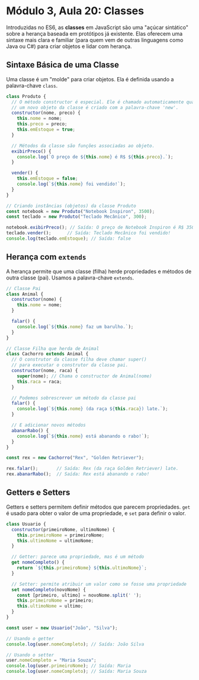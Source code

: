 # Módulo 3, Aula 20: Classes

Introduzidas no ES6, as **classes** em JavaScript são uma "açúcar sintático" sobre a herança baseada em protótipos já existente. Elas oferecem uma sintaxe mais clara e familiar (para quem vem de outras linguagens como Java ou C#) para criar objetos e lidar com herança.

## Sintaxe Básica de uma Classe

Uma classe é um "molde" para criar objetos. Ela é definida usando a palavra-chave `class`.

```javascript
class Produto {
  // O método constructor é especial. Ele é chamado automaticamente quando
  // um novo objeto da classe é criado com a palavra-chave 'new'.
  constructor(nome, preco) {
    this.nome = nome;
    this.preco = preco;
    this.emEstoque = true;
  }

  // Métodos da classe são funções associadas ao objeto.
  exibirPreco() {
    console.log(`O preço de ${this.nome} é R$ ${this.preco}.`);
  }

  vender() {
    this.emEstoque = false;
    console.log(`${this.nome} foi vendido!`);
  }
}

// Criando instâncias (objetos) da classe Produto
const notebook = new Produto("Notebook Inspiron", 3500);
const teclado = new Produto("Teclado Mecânico", 300);

notebook.exibirPreco(); // Saída: O preço de Notebook Inspiron é R$ 3500.
teclado.vender();      // Saída: Teclado Mecânico foi vendido!
console.log(teclado.emEstoque); // Saída: false
```

## Herança com `extends`

A herança permite que uma classe (filha) herde propriedades e métodos de outra classe (pai). Usamos a palavra-chave `extends`.

```javascript
// Classe Pai
class Animal {
  constructor(nome) {
    this.nome = nome;
  }

  falar() {
    console.log(`${this.nome} faz um barulho.`);
  }
}

// Classe Filha que herda de Animal
class Cachorro extends Animal {
  // O construtor da classe filha deve chamar super()
  // para executar o construtor da classe pai.
  constructor(nome, raca) {
    super(nome); // Chama o constructor de Animal(nome)
    this.raca = raca;
  }

  // Podemos sobrescrever um método da classe pai
  falar() {
    console.log(`${this.nome} (da raça ${this.raca}) late.`);
  }

  // E adicionar novos métodos
  abanarRabo() {
    console.log(`${this.nome} está abanando o rabo!`);
  }
}

const rex = new Cachorro("Rex", "Golden Retriever");

rex.falar();       // Saída: Rex (da raça Golden Retriever) late.
rex.abanarRabo();  // Saída: Rex está abanando o rabo!
```

## Getters e Setters

Getters e setters permitem definir métodos que parecem propriedades. `get` é usado para obter o valor de uma propriedade, e `set` para definir o valor.

```javascript
class Usuario {
  constructor(primeiroNome, ultimoNome) {
    this.primeiroNome = primeiroNome;
    this.ultimoNome = ultimoNome;
  }

  // Getter: parece uma propriedade, mas é um método
  get nomeCompleto() {
    return `${this.primeiroNome} ${this.ultimoNome}`;
  }

  // Setter: permite atribuir um valor como se fosse uma propriedade
  set nomeCompleto(novoNome) {
    const [primeiro, ultimo] = novoNome.split(' ');
    this.primeiroNome = primeiro;
    this.ultimoNome = ultimo;
  }
}

const user = new Usuario("João", "Silva");

// Usando o getter
console.log(user.nomeCompleto); // Saída: João Silva

// Usando o setter
user.nomeCompleto = "Maria Souza";
console.log(user.primeiroNome); // Saída: Maria
console.log(user.nomeCompleto); // Saída: Maria Souza
```

